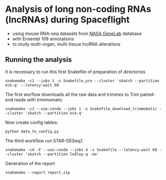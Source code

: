 # Analysis of long non-coding RNAs (lncRNAs) during Spaceflight

- using mouse RNA-seq datasets from [NASA GeneLab](https://genelab.nasa.gov) database
- with Ensembl 109 annotations
- to study multi-organ, multi-tissue lncRNA alterations

## Running the analysis

It is necessary to run this first Snakefile of preparation of directories

```
snakemake -c1 --jobs 1 -s Snakefile_pre --cluster 'sbatch --partition eck-q' --latency-wait 60
```

The first worflow downloads all the raw data and trimmes to Trim paired-end reads with trimmomatic

```
snakemake -c1 --use-conda --jobs 1 -s Snakefile_download_trimmomatic --cluster 'sbatch --partition eck-q'
```

Now create config tables:
```
python data_to_config.py
```

The third workflow run STAR-DESeq2

```
snakemake -c4 -F --use-conda --jobs 4 -s Snakefile --latency-wait 60 --cluster 'sbatch --partition ledley-q -eo'
```

Generation of the report

```
snakemake --report report.zip
```


